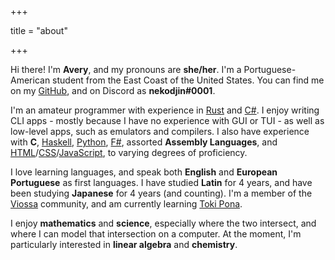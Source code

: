 +++

title = "about"

+++

Hi there! I'm **Avery**, and my pronouns are **she/her**. I'm a
Portuguese-American student from the East Coast of the United States. You can
find me on my [GitHub][gh], and on Discord as **nekodjin#0001**.

I'm an amateur programmer with experience in [Rust][rs] and [C#][cs]. I enjoy
writing CLI apps - mostly because I have no experience with GUI or TUI - as well
as low-level apps, such as emulators and compilers. I also have experience with
**C**, [Haskell][hs], [Python][py], [F#][fs], assorted **Assembly Languages**,
and [HTML][html]/[CSS][css]/[JavaScript][js], to varying degrees of proficiency.

I love learning languages, and speak both **English** and **European
Portuguese** as first languages. I have studied **Latin** for 4 years, and have
been studying **Japanese** for 4 years (and counting). I'm a member of the
[Viossa][vp] community, and am currently learning [Toki Pona][tp].

I enjoy **mathematics** and **science**, especially where the two intersect, and
where I can model that intersection on a computer. At the moment, I'm particularly
interested in **linear algebra** and **chemistry**.


[rs]: https://rust-lang.org
[cs]: https://docs.microsoft.com/en-us/dotnet/csharp
[hs]: https://haskell.org
[py]: https://python.org
[fs]: https://fsharp.org
[js]: https://developer.mozilla.org/en-US/docs/Web/JavaScript/Reference
[css]: https://developer.mozilla.org/en-US/docs/Web/CSS/Reference
[html]: https://developer.mozilla.org/en-US/docs/Web/HTML/Reference
[gh]: https://github.com/nekodjin
[tp]: https://tokipona.org
[vp]: https://vikoli.org

